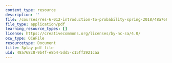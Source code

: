 ```yaml
---
content_type: resource
description: ''
file: /courses/res-6-012-introduction-to-probability-spring-2018/48a768c89b4fe8b45dd5c15ff2921caa_LVfIS8pBI6Y.pdf
file_type: application/pdf
learning_resource_types: []
license: https://creativecommons.org/licenses/by-nc-sa/4.0/
ocw_type: OCWFile
resourcetype: Document
title: 3play pdf file
uid: 48a768c8-9b4f-e8b4-5dd5-c15ff2921caa
---
```

